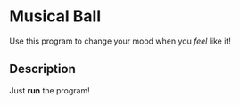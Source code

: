 # Musical Ball
Use this program to change your mood when you *feel* like it!
## Description
Just **run** the program!
